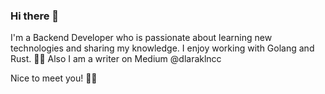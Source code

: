 ### Hi there 👋
   
   I'm a Backend Developer who is passionate about learning new technologies and sharing my knowledge. I enjoy working with Golang and Rust. 🐱‍🏍
 Also I am a writer on Medium @dlaraklncc
   
   Nice to meet you! 🐱‍🚀
<!--
**dilarakilinc/dilarakilinc** is a ✨ _special_ ✨ repository because its `README.md` (this file) appears on your GitHub profile.

Here are some ideas to get you started:

  I'm a Backend Developer who is passionate about learning new technologies and sharing my knowledge. I enjoy working with Golang and Rust. 🐱‍🏍
  Also I am a writer on Medium @dlaraklncc
  Nice to meet you! 🐱‍🚀
- 👯 I’m looking to collaborate on ...
- 🤔 I’m looking for help with ...
- 💬 Ask me about ...
- 📫 How to reach me: ...
- 😄 Pronouns: ...
- ⚡ Fun fact: ...
-->
